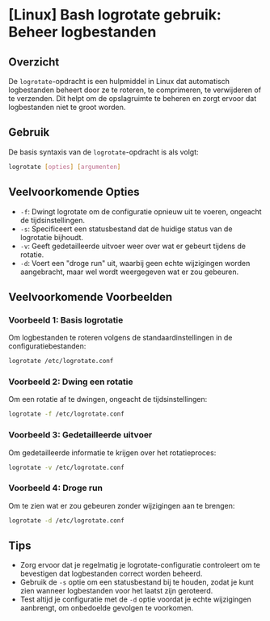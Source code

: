 # [Linux] Bash logrotate gebruik: Beheer logbestanden

## Overzicht
De `logrotate`-opdracht is een hulpmiddel in Linux dat automatisch logbestanden beheert door ze te roteren, te comprimeren, te verwijderen of te verzenden. Dit helpt om de opslagruimte te beheren en zorgt ervoor dat logbestanden niet te groot worden.

## Gebruik
De basis syntaxis van de `logrotate`-opdracht is als volgt:

```bash
logrotate [opties] [argumenten]
```

## Veelvoorkomende Opties
- `-f`: Dwingt logrotate om de configuratie opnieuw uit te voeren, ongeacht de tijdsinstellingen.
- `-s`: Specificeert een statusbestand dat de huidige status van de logrotatie bijhoudt.
- `-v`: Geeft gedetailleerde uitvoer weer over wat er gebeurt tijdens de rotatie.
- `-d`: Voert een "droge run" uit, waarbij geen echte wijzigingen worden aangebracht, maar wel wordt weergegeven wat er zou gebeuren.

## Veelvoorkomende Voorbeelden

### Voorbeeld 1: Basis logrotatie
Om logbestanden te roteren volgens de standaardinstellingen in de configuratiebestanden:

```bash
logrotate /etc/logrotate.conf
```

### Voorbeeld 2: Dwing een rotatie
Om een rotatie af te dwingen, ongeacht de tijdsinstellingen:

```bash
logrotate -f /etc/logrotate.conf
```

### Voorbeeld 3: Gedetailleerde uitvoer
Om gedetailleerde informatie te krijgen over het rotatieproces:

```bash
logrotate -v /etc/logrotate.conf
```

### Voorbeeld 4: Droge run
Om te zien wat er zou gebeuren zonder wijzigingen aan te brengen:

```bash
logrotate -d /etc/logrotate.conf
```

## Tips
- Zorg ervoor dat je regelmatig je logrotate-configuratie controleert om te bevestigen dat logbestanden correct worden beheerd.
- Gebruik de `-s` optie om een statusbestand bij te houden, zodat je kunt zien wanneer logbestanden voor het laatst zijn geroteerd.
- Test altijd je configuratie met de `-d` optie voordat je echte wijzigingen aanbrengt, om onbedoelde gevolgen te voorkomen.